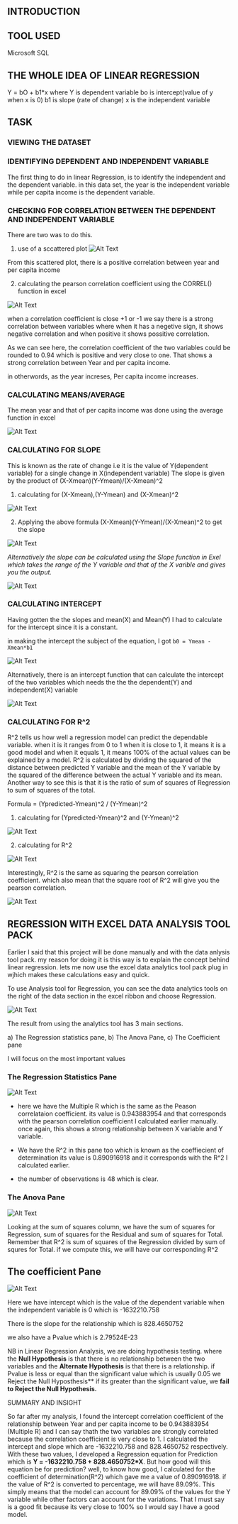 ## INTRODUCTION 

## TOOL  USED 

Microsoft SQL

## THE WHOLE IDEA OF LINEAR REGRESSION
 Y = bO + b1*x
 where Y is dependent variable
       bo is intercept(value of y when x is 0)
       b1 is slope (rate of change)
       x is the independent variable 

## TASK 

### VIEWING THE DATASET

### IDENTIFYING DEPENDENT AND INDEPENDENT VARIABLE
The first thing to do in linear Regression, is to identify the independent and the dependent variable. 
in this data set, the year is the independent variable while per capita income is the dependent variable.

### CHECKING FOR CORRELATION BETWEEN THE DEPENDENT AND INDEPENDENT VARIABLE

There are two was to do this.

1) use of a sccattered plot
![Alt Text]()


From this scattered plot, there is a positive correlation between year and per capita income

2) calculating the pearson correlation coefficient using the CORREL() function in excel


![Alt Text]()


when a correlation coefficient is close +1 or -1 we say there is a strong correlation between variables where when it has a negetive sign, it shows negative correlation and when positive it shows possitive correlation.

As we can see here, the correlation coefficient of the two variables could be rounded to  0.94 which is positive and very close to one. That shows a strong correlation between Year and per capita income.

in otherwords, as the year increses, Per capita income increases.


### CALCULATING MEANS/AVERAGE

The mean year and that of per capita income was done using the average function in excel 

![Alt Text]()


### CALCULATING FOR SLOPE

This is known as the rate of change i.e it is the value of Y(dependent variable) for a single change in X(independent variable)
The slope is given by the product of (X-Xmean)(Y-Ymean)/(X-Xmean)^2

1) calculating for (X-Xmean),(Y-Ymean) and (X-Xmean)^2

![Alt Text]()

2) Applying the above formula (X-Xmean)(Y-Ymean)/(X-Xmean)^2 to get the slope

![Alt Text]()

_Alternatively the slope can be calculated using the Slope function in Exel which takes the range of the Y variable and that of the X varible and gives you the output._


![Alt Text]()


### CALCULATING INTERCEPT

Having gotten the the slopes and mean(X) and Mean(Y) I had to calculate for the intercept since it is a constant.

in making the intercept the subject of the equation, I got `b0 = Ymean - Xmean*b1`

![Alt Text]()


Alternatively, there is an intercept function that can calculate the intercept of the two variables which needs the the the dependent(Y) and independent(X) variable

![Alt Text]()

### CALCULATING FOR R^2

R^2 tells us how well a regression model can predict the dependable variable. when it is it ranges from 0 to 1 when it is close to 1, it means it is a good model and when it equals 1, it means 100% of the actual values can be explained by a model.
R^2 is calculated by dividing the squared of the distance between predicted Y variable and the mean of the Y variable by the squared of the difference between the actual Y variable and its mean.
Another way to see this is that it is the ratio of sum of squares of Regression to sum of squares of the total.

 Formula = (Ypredicted-Ymean)^2 / (Y-Ymean)^2 

1) calculating for (Ypredicted-Ymean)^2  and (Y-Ymean)^2

![Alt Text]()

2) calculating for R^2

![Alt Text]()

Interestingly, R^2 is the same as squaring the pearson correlation coefficient. which also mean that the square root of R^2 will give you the pearson correlation.


![Alt Text]()

## REGRESSION WITH EXCEL DATA ANALYSIS TOOL PACK

Earlier I said that this project will be done manually and with the data anlysis tool pack. my reason for doing it is this way is to explain the concept behind linear regression.
lets me now use the excel data analytics tool pack plug in wjhich makes these calculations easy and quick.

To use Analysis tool for Regression, you can see the data analytics tools on the right of the data section in the excel ribbon and choose Regression.


![Alt Text]()

The result from using the analytics tool has 3 main sections.

a) The Regression statistics pane,
b) The Anova Pane,
c) The Coefficient pane

I will focus on the most important values

### The Regression Statistics Pane

![Alt Text]()

* here we have the Multiple R which is the same as the Peason correlataion coefficient.
its value is 0.943883954 and that corresponds with the pearson correlation coefficient I calculated earlier manually. once again, this shows a strong relationship between X variable and Y variable.

* We have the R^2 in this pane too which is known as the coeffiecient of determination
its value is 0.890916918 and it corresponds with the R^2 I calculated earlier.

* the number of observations is 48 which is clear.

### The Anova Pane


![Alt Text]()

Looking at the sum of squares column, we have the sum of squares for Regression, sum of squares for the Residual and sum of squares for Total.
Remember that R^2 is sum of squares of the Regression divided by sum of squres for Total.  if we compute this, we will have our corresponding R^2

## The coefficient Pane 

![Alt Text]()

Here we have intercept which is the value of the dependent variable when the independent variable is 0 which is -1632210.758

There is the slope for the relationship which is 828.4650752

we also have a Pvalue which is 2.79524E-23


NB in Linear Regression Analysis, we are doing hypothesis testing. where the **Null Hypothesis** is that there is no relationship between the two variables and the **Alternate Hypothesis** is that there is a relationship. if Pvalue is less or equal than the significant value which is usually 0.05
we Reject the Null Hyposthesis** if its greater than the significant value, we **fail to Reject the Null Hypothesis.**

SUMMARY AND INSIGHT

So far after my analysis, I found the intercept correlation coefficient of the relationship between Year and per capita income to be 0.943883954 (Multiple R) and I can say thath the two variables are strongly correlated because the correlation coefficient is very close to 1.
I calculated the intercept and slope which are -1632210.758 and 828.4650752 respectively. With these two values, I developed a Regression equation for Prediction which is **Y = -1632210.758 + 828.4650752*X**. But how good will this equation be for prediction? well, to know how good, I calculated for the coefficient of determination(R^2) which gave me a value of 0.890916918.
if the value of R^2 is converted to percentage, we will have 89.09%. This simply means that the model can account for 89.09%  of the values for the Y variable while other factors can account for the variations. That I must say is a good fit because its very close to 100% so I would say I have a good model. 

 


